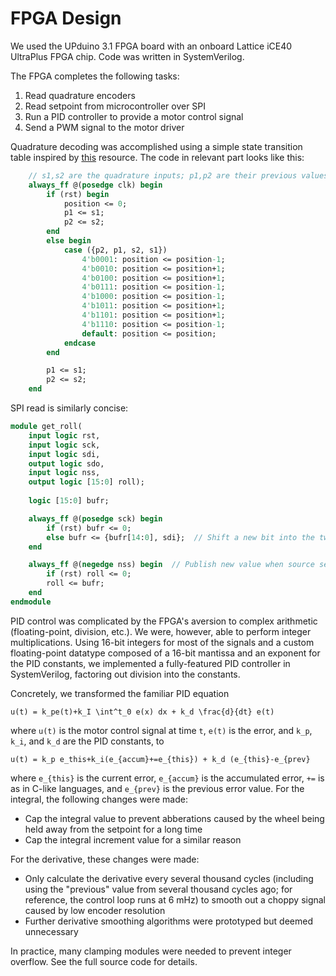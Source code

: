 # FPGA Design
We used the UPduino 3.1 FPGA board with an onboard Lattice iCE40 UltraPlus FPGA chip. Code was written in SystemVerilog.

The FPGA completes the following tasks:

  1. Read quadrature encoders
  2. Read setpoint from microcontroller over SPI
  3. Run a PID controller to provide a motor control signal
  4. Send a PWM signal to the motor driver

Quadrature decoding was accomplished using a simple state transition table inspired by [this](https://cdn.sparkfun.com/datasheets/Robotics/How%20to%20use%20a%20quadrature%20encoder.pdf) resource. The code in relevant part looks like this:

```SystemVerilog
    // s1,s2 are the quadrature inputs; p1,p2 are their previous values
    always_ff @(posedge clk) begin
		if (rst) begin
			position <= 0;
			p1 <= s1;
			p2 <= s2;
		end
		else begin
			case ({p2, p1, s2, s1})
				4'b0001: position <= position-1;
				4'b0010: position <= position+1;
				4'b0100: position <= position+1;
				4'b0111: position <= position-1;
				4'b1000: position <= position-1;
				4'b1011: position <= position+1;
				4'b1101: position <= position+1;
				4'b1110: position <= position-1;
				default: position <= position;
			endcase
		end

        p1 <= s1;
        p2 <= s2;
    end
```

 SPI read is similarly concise:
```SystemVerilog
module get_roll(
	input logic rst,
    input logic sck,
    input logic sdi,
    output logic sdo,
    input logic nss,
    output logic [15:0] roll);
	
	logic [15:0] bufr;

    always_ff @(posedge sck) begin
		if (rst) bufr <= 0;
        else bufr <= {bufr[14:0], sdi};  // Shift a new bit into the two-byte string
    end

	always_ff @(negedge nss) begin  // Publish new value when source select goes low
		if (rst) roll <= 0;
		roll <= bufr;
	end
endmodule
```

PID control was complicated by the FPGA's aversion to complex arithmetic (floating-point, division, etc.). We were, however, able to perform integer multiplications. Using 16-bit integers for most of the signals and a custom floating-point datatype composed of a 16-bit mantissa and an exponent for the PID constants, we implemented a fully-featured PID controller in SystemVerilog, factoring out division into the constants. 

Concretely, we transformed the familiar PID equation

`u(t) = k_pe(t)+k_I \int^t_0 e(x) dx + k_d \frac{d}{dt} e(t)`

where `u(t)` is the motor control signal at time `t`, `e(t)` is the error, and `k_p`, `k_i`, and `k_d` are the PID constants, to

`u(t) = k_p e_this+k_i(e_{accum}+=e_{this}) + k_d (e_{this}-e_{prev}`

where `e_{this}` is the current error, `e_{accum}` is the accumulated error, `+=` is as in C-like languages, and `e_{prev}` is the previous error value. For the integral, the following changes were made:

 * Cap the integral value to prevent abberations caused by the wheel being held away from the setpoint for a long time
 * Cap the integral increment value for a similar reason

For the derivative, these changes were made:

 * Only calculate the derivative every several thousand cycles (including using the "previous" value from several thousand cycles ago; for reference, the control loop runs at 6 mHz) to smooth out a choppy signal caused by low encoder resolution
 * Further derivative smoothing algorithms were prototyped but deemed unnecessary

In practice, many clamping modules were needed to prevent integer overflow. See the full source code for details.
